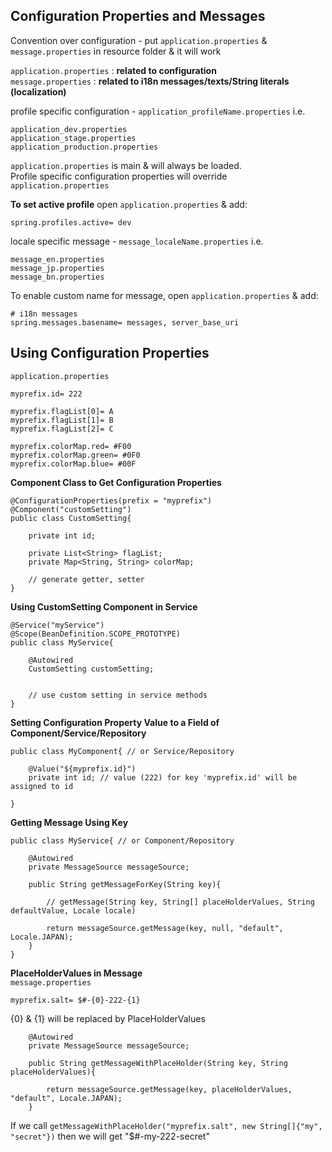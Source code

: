 ## Configuration Properties and Messages
Convention over configuration - put `application.properties` & `message.properties` in resource folder & it will work   


`application.properties` : **related to configuration**    
`message.properties` : **related to i18n messages/texts/String literals (localization)**    

profile specific configuration - `application_profileName.properties` i.e.
```
application_dev.properties
application_stage.properties
application_production.properties
```
`application.properties` is main & will always be loaded.    
Profile specific configuration properties will override `application.properties`    

**To set active profile** open `application.properties` & add:
```
spring.profiles.active= dev

```

locale specific message - `message_localeName.properties` i.e.
```
message_en.properties
message_jp.properties
message_bn.properties
```
To enable custom name for message, open `application.properties` & add:
```
# i18n messages
spring.messages.basename= messages, server_base_uri
```

## Using Configuration Properties
`application.properties`
```
myprefix.id= 222

myprefix.flagList[0]= A
myprefix.flagList[1]= B
myprefix.flagList[2]= C

myprefix.colorMap.red= #F00
myprefix.colorMap.green= #0F0
myprefix.colorMap.blue= #00F
```

**Component Class to Get Configuration Properties**
```
@ConfigurationProperties(prefix = "myprefix")
@Component("customSetting")
public class CustomSetting{

	private int id;

	private List<String> flagList;
	private Map<String, String> colorMap;

	// generate getter, setter
}
```

**Using CustomSetting Component in Service**
```
@Service("myService")
@Scope(BeanDefinition.SCOPE_PROTOTYPE)
public class MyService{

	@Autowired
	CustomSetting customSetting;
	
	
	// use custom setting in service methods
}
```
**Setting Configuration Property Value to a Field of Component/Service/Repository**
```
public class MyComponent{ // or Service/Repository

	@Value("${myprefix.id}")
	private int id; // value (222) for key 'myprefix.id' will be assigned to id
	
}
```

**Getting Message Using Key**
```
public class MyService{ // or Component/Repository

	@Autowired
	private MessageSource messageSource;

	public String getMessageForKey(String key){
	
		// getMessage(String key, String[] placeHolderValues, String defaultValue, Locale locale)
	
		return messageSource.getMessage(key, null, "default", Locale.JAPAN);
	}
}
```
**PlaceHolderValues in Message**    
`message.properties`
```
myprefix.salt= $#-{0}-222-{1}
```
{0} & {1} will be replaced by PlaceHolderValues
```
	@Autowired
	private MessageSource messageSource;

	public String getMessageWithPlaceHolder(String key, String placeHolderValues){
	
		return messageSource.getMessage(key, placeHolderValues, "default", Locale.JAPAN);
	}
```
If we call `getMessageWithPlaceHolder("myprefix.salt", new String[]{"my", "secret"})` then we will get "$#-my-222-secret"



